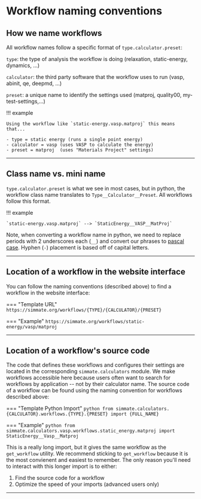 
# Workflow naming conventions

## How we name workflows

All workflow names follow a specific format of `type.calculator.preset`:

`type`: the type of analysis the workflow is doing (relaxation, static-energy, dynamics, ...)

`calculator`: the third party software that the workflow uses to run (vasp, abinit, qe, deepmd, ...)

`preset`: a unique name to identify the settings used (matproj, quality00, my-test-settings,...)

!!! example

    Using the workflow like `static-energy.vasp.matproj` this means that...
    
    - type = static energy (runs a single point energy)
    - calculator = vasp (uses VASP to calculate the energy)
    - preset = matproj  (uses "Materials Project" settings)

------------------------------------------------------------

## Class name vs. mini name

`type.calculator.preset` is what we see in most cases, but in python, the workflow class name translates to `Type__Calculator__Preset`. All workflows follow this format.

!!! example

    `static-energy.vasp.matproj` --> `StaticEnergy__VASP__MatProj`

Note, when converting a workflow name in python, we need to replace periods with 2 underscores each (`__`) and convert our phrases to
[pascal case](https://khalilstemmler.com/blogs/camel-case-snake-case-pascal-case/). Hyphen (`-`) placement is based off of capital letters.

------------------------------------------------------------

## Location of a workflow in the website interface

You can follow the naming conventions (described above) to find a workflow in the website interface:

=== "Template URL"
    ```
    https://simmate.org/workflows/{TYPE}/{CALCULATOR}/{PRESET}
    ```

=== "Example"
    ```
    https://simmate.org/workflows/static-energy/vasp/matproj
    ```

------------------------------------------------------------

## Location of a workflow's source code

The code that defines these workflows and configures their settings are located in the corresponding `simmate.calculators` module. We make workflows accessible here because users often want to search for workflows by application -- not by their calculator name. The source code of a workflow can be found using the naming convention for workflows described above:

=== "Template Python Import"
    ``` python
    from simmate.calculators.{CALCULATOR}.workflows.{TYPE}.{PRESET} import {FULL_NAME}
    ```

=== "Example"
    ``` python
    from simmate.calculators.vasp.workflows.static_energy.matproj import StaticEnergy__Vasp__Matproj
    ```

This is a really long import, but it gives the same workflow as the `get_workflow` utility. We recommend sticking to `get_workflow` because it is the most convienent and easiest to remember. The only reason you'll need to interact with this longer import is to either:

1. Find the source code for a workflow
2. Optimize the speed of your imports (advanced users only)

------------------------------------------------------------
